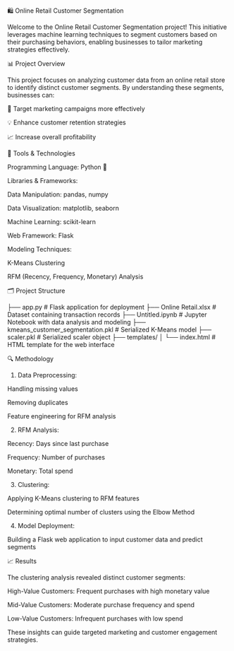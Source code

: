 🛍️ Online Retail Customer Segmentation

Welcome to the Online Retail Customer Segmentation project! This initiative leverages machine learning techniques to segment customers based on their purchasing behaviors, enabling businesses to tailor marketing strategies effectively.

📊 Project Overview

This project focuses on analyzing customer data from an online retail store to identify distinct customer segments. By understanding these segments, businesses can:

🎯 Target marketing campaigns more effectively

💡 Enhance customer retention strategies

📈 Increase overall profitability


🧰 Tools & Technologies

Programming Language: Python 🐍

Libraries & Frameworks:

Data Manipulation: pandas, numpy

Data Visualization: matplotlib, seaborn

Machine Learning: scikit-learn

Web Framework: Flask


Modeling Techniques:

K-Means Clustering

RFM (Recency, Frequency, Monetary) Analysis



🗂️ Project Structure

├── app.py                         # Flask application for deployment
├── Online Retail.xlsx             # Dataset containing transaction records
├── Untitled.ipynb                 # Jupyter Notebook with data analysis and modeling
├── kmeans_customer_segmentation.pkl  # Serialized K-Means model
├── scaler.pkl                     # Serialized scaler object
├── templates/
│   └── index.html                 # HTML template for the web interface

🔍 Methodology

1. Data Preprocessing:

Handling missing values

Removing duplicates

Feature engineering for RFM analysis



2. RFM Analysis:

Recency: Days since last purchase

Frequency: Number of purchases

Monetary: Total spend



3. Clustering:

Applying K-Means clustering to RFM features

Determining optimal number of clusters using the Elbow Method



4. Model Deployment:

Building a Flask web application to input customer data and predict segments



📈 Results

The clustering analysis revealed distinct customer segments:

High-Value Customers: Frequent purchases with high monetary value

Mid-Value Customers: Moderate purchase frequency and spend

Low-Value Customers: Infrequent purchases with low spend


These insights can guide targeted marketing and customer engagement strategies.

